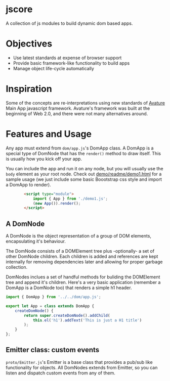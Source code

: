 # jscore

A collection of js modules to build dynamic dom based apps.

# Objectives

* Use latest standards at expense of browser support
* Provide basic framework-like functionality to build apps
* Manage object life-cycle automatically

# Inspiration

Some of the concepts are re-interpretations using new standards of [Avature](https://wwww.avature.net) Main App javascript framework. Avature's framework was built at the beginning of Web 2.0, and there were not many alternatives around.

# Features and Usage

Any app must extend from `dom/app.js`'s DomApp class. A DomApp is a special type of DomNode that has the `render()` method to draw itself. This is usually how you kick off your app.

You can include the app and run it on any node, but you will usually use the `body` element as your root node. Check out [demo/readme/demo1.html](demo/readme/demo1.html) for a sample usage (we just include some basic Boootstrap css style and import a DomApp to render).

```html
        <script type="module">
            import { App } from './demo1.js';
            (new App()).render();
        </script>
```

## A DomNode

A DomNode is the object representation of a group of DOM elements, encapsulating it's behaviour.

The DomNode consists of a DOMElement tree plus -optionally- a set of other DomNode children. Each children is added and references are kept internally for removing dependencies later and allowing for proper garbage collection.

DomNodes inclues a set of handful methods for buliding the DOMElement tree and append it's children. Here's a very basic application (remember a DomApp is a DomNode too) that renders a simple h1 header.

```javascript
import { DomApp } from '../../dom/app.js';

export let App = class extends DomApp {
    createDomNode() {
        return super.createDomNode().addChild(
            this.el('h1').addText('This is just a H1 title')
        );
    }
};
```

## Emitter class: custom events

`proto/Emitter.js`'s Emitter is a base class that provides a pub/sub like functionality for objects. All DomNodes extends from Emitter, so you can listen and dispatch custom events from any of them.
